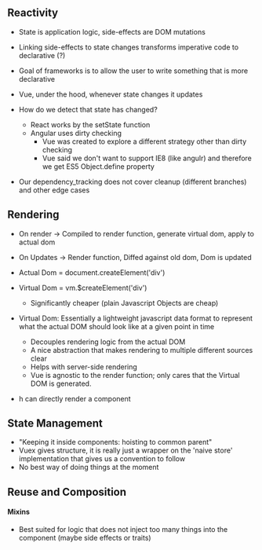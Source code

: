 ## Reactivity
- State is application logic, side-effects are DOM mutations
- Linking side-effects to state changes transforms imperative code to declarative (?)
- Goal of frameworks is to allow the user to write something that is more declarative
- Vue, under the hood, whenever state changes it updates
- How do we detect that state has changed?
	- React works by the setState function
	- Angular uses dirty checking
		- Vue was created to explore a different strategy other than dirty checking
		- Vue said we don't want to support IE8 (like angulr) and therefore we get ES5 Object.define property

- Our dependency_tracking does not cover cleanup (different branches) and other edge cases

## Rendering
- On render -> Compiled to render function, generate virtual dom, apply to actual dom
- On Updates -> Render function, Diffed against old dom, Dom is updated
- Actual Dom = document.createElement('div')
- Virtual Dom = vm.$createElement('div')
	- Significantly cheaper (plain Javascript Objects are cheap)
- Virtual Dom: Essentially a lightweight javascript data format to represent what the actual DOM should look like at a given point in time
	- Decouples rendering logic from the actual DOM
	- A nice abstraction that makes rendering to multiple different sources clear
	- Helps with server-side rendering
	- Vue is agnostic to the render function; only cares that the Virtual DOM is generated.

- h can directly render a component

## State Management
- "Keeping it inside components: hoisting to common parent"
- Vuex gives structure, it is really just a wrapper on the 'naive store' implementation that gives us a convention to follow
- No best way of doing things at the moment

## Reuse and Composition

#### Mixins
- Best suited for logic that does not inject too many things into the component (maybe side effects or traits)
